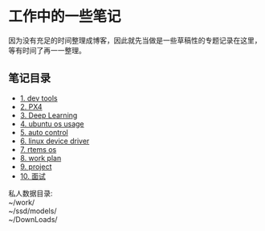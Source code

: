 # 工作中的一些笔记
  因为没有充足的时间整理成博客，因此就先当做是一些草稿性的专题记录在这里，等有时间了再一一整理。

## 笔记目录
- [1. dev tools ](./dev_tools/)         
- [2. PX4 ](./px4/)         
- [3. Deep Learning ](./deeplearning/)           
- [4. ubuntu os usage ](./ubuntu_os_usage/)        
- [5. auto control ](./auto_control_system/)       
- [6. linux device driver ](./linux_driver/)      
- [7. rtems os](./rtems/)         
- [8. work plan ](./work_plan/)  
- [9. project ](./project_platform/)  
- [10. 面试 ](./interview/)  


私人数据目录:    
~/work/    
~/ssd/models/    
~/DownLoads/    
